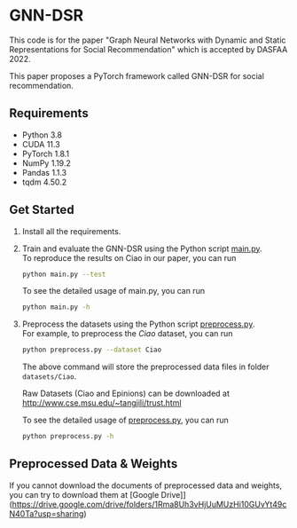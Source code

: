# GNN-DSR
This code is for the paper "Graph Neural Networks with Dynamic and Static Representations for Social Recommendation" which is accepted by DASFAA 2022. 

This paper proposes a PyTorch framework called GNN-DSR for social recommendation.


## Requirements
- Python 3.8
- CUDA 11.3
- PyTorch 1.8.1
- NumPy 1.19.2
- Pandas 1.1.3
- tqdm 4.50.2

## Get Started
1. Install all the requirements.

2. Train and evaluate the GNN-DSR using the Python script [main.py](main.py).  
   To reproduce the results on Ciao in our paper, you can run
   ```bash
   python main.py --test
   ```

   To see the detailed usage of main.py, you can run
   ```bash
   python main.py -h
   ```

3. Preprocess the datasets using the Python script [preprocess.py](preprocess.py).  
   For example, to preprocess the *Ciao* dataset, you can run
   ```bash
   python preprocess.py --dataset Ciao
   ```
   The above command will store the preprocessed data files in folder `datasets/Ciao`.

   Raw Datasets (Ciao and Epinions) can be downloaded at http://www.cse.msu.edu/~tangjili/trust.html 

   To see the detailed usage of [preprocess.py](preprocess.py), you can run
   ```bash
   python preprocess.py -h
   ```

## Preprocessed Data & Weights
If you cannot download the documents of preprocessed data and weights, you can try to download them at [Google Drive]](https://drive.google.com/drive/folders/1Rma8Uh3vHjUuMUzHi10GUvYt49cN40Ta?usp=sharing)

